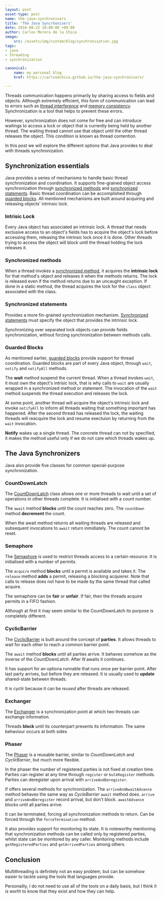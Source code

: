 ```yaml
---
layout: post
asset-type: post
name: the-java-synchronisers
title: 'The Java Syncrhonisers' 
date: 2016-08-22 10:00:00 +00:00
author: Carlos Morera de la Chica
image:
    src: /assets/img/custom/blog/synchronisation.jpg
tags:
- java
- threading
- synchronization

canonical:
    name: my personal blog
    href: https://carlosmchica.github.io/the-java-synchronisers/

---
```


Threads communication happens primarily by sharing access to fields and objects. Although extremely efficient, this form of communication can lead to errors such as [thread interference](https://docs.oracle.com/javase/tutorial/essential/concurrency/interfere.html) and [memory consistency](https://docs.oracle.com/javase/tutorial/essential/concurrency/memconsist.html). Synchronization is a tool that helps to prevent these errors.

However, synchronization does not come for free and can introduce waitings to access a lock or object that is currently being held by another thread. The waiting thread cannot use that object until the other thread releases the object. This condition is known as thread contention.

In this post we will explore the different options that Java provides to deal with threads synchronization.

## Synchronization essentials

Java provides a series of mechanisms to handle basic thread synchronization and coordination. It supports fine-grained object access synchronization through [synchronized methods](#sync-methods) and [synchronized statements](#sync-statements). Basic thread coordination can be accomplished through [guarded blocks](#guarded-blocks). All mentioned mechanisms are built around acquiring and releasing objects' intrinsic lock.

### Intrisic Lock

Every Java object has associated an intrinsic lock. A thread that needs exclusive access to an object's fields has to acquire the object's lock before accessing them, releasing the intrinsic lock once it is done. Other threads trying to access the object will block until the thread holding the lock releases it.

### <a name="sync-methods"></a> Synchronized methods

When a thread invokes a [synchronized method](https://docs.oracle.com/javase/tutorial/essential/concurrency/syncmeth.html), it acquires the **intrinsic lock** for that method's object and releases it when the methods returns. The lock is released even if the method returns due to an uncaught exception. If done in a static method, the thread acquires the lock for the `class` object associated with the class.

### <a name="sync-statements"></a> Synchronized statements

Provides a more fin-grained synchronization mechanism. [Synchronized statements](https://docs.oracle.com/javase/tutorial/essential/concurrency/locksync.html) must specify the object that provides the intrinsic lock. 

Synchronizing over separated lock objects can provide fields synchronization, without forzing synchronization between methods calls.

### <a name="guarded-blocks"></a> Guarded Blocks

As mentioned earlier, [guarded blocks](https://docs.oracle.com/javase/tutorial/essential/concurrency/guardmeth.html) provide support for thread coordination. Guarded blocks are part of every Java object, through `wait`, `notify` and `notifyAll` methods.

The **wait** method suspend the current thread. When a thread invokes `wait`, it must own the object's intrisic lock, that is why calls to `wait` are usually wrapped in a synchronized method or statement. The invocation of the `wait` method suspends the thread execution and releases the lock. 

At some point, another thread will acquire the object's intrinsic lock and invoke `notifyAll` to inform all threads waiting that something important has happened. After the second thread has released the lock, the waiting threads will reacquire the lock and resume exectuion by returning from the `wait` invocation.

**Notify** wakes up a single thread. The concrete thread can not by specified, it makes the method useful only if we do not care which threads wakes up.

## The Java Synchronizers

Java also provide five classes for common special-purpose synchronization.

### CountDownLatch

The [CountDownLatch](https://docs.oracle.com/javase/7/docs/api/java/util/concurrent/CountDownLatch.html) class allows one or more threads to wait until a set of operations in other threads complete. It is initialised with a count number.

The `await` method **blocks** until the count reaches zero.
The `countDown` method **decrement** the count.

When the await method returns all waiting threads are released and subsequent invocations to `await` return inmidiately. The count cannot be reset.

### Semaphore

The [Semaphore](https://docs.oracle.com/javase/7/docs/api/java/util/concurrent/Semaphore.html) is used to restrict threads access to a certain resource. It is initialised with a number of permits. 

The `acquire` method **blocks** until a permit is available and takes it.
The `release` method **adds** a permit, releasing a blocking acquierer. Note that calls to release does not have to be made by the same thread that called acquire.

The semaphore can be **fair** or **unfair**. If fair, then the threads acquire permits in a FIFO fashion.

Although at first it may seem similar to the CountDownLatch its purpose is completely different.

### CyclicBarrier

The [CyclicBarrier](https://docs.oracle.com/javase/7/docs/api/java/util/concurrent/CyclicBarrier.html) is built around the concept of **parties**. It allows threads to wait for each other to reach a common barrier point.

The `await` method **blocks** until all parties arrive. It behaves somehow as the inverse of the *CountDownLatch*. After *N* awaits it continues.

It has support for an optiona runnable that runs once per barrier point. After last party arrives, but before they are released. It is usually used to **update** shared-state between threads.

It is cyclir because it can be *reused* after threads are released.

### Exchanger

The [Exchanger](https://docs.oracle.com/javase/7/docs/api/java/util/concurrent/Exchanger.html) is a synchronization point at which two threads can exchange information.

Threads **block** until its counterpart presents its information. The same behaviour occurs at both sides

### Phaser

The [Phaser](https://docs.oracle.com/javase/7/docs/api/java/util/concurrent/Phaser.html) is a reusable barrier, similar to *CountDownLatch* and *CyclirBarrier*, but much more flexible.

In the phaser the number of registered parties is not fixed at creation time. Parties can register at any time through `register` or `bulkRegister` methods. Parties can deregister upon arrival with `arriveAndDeregister`.

If offers several methods for synchronization. The `arriveAndAwaitAdvance` method behaves the same way as *CycleBarrier* `await` method does. `arrive` and `arriveAndDeregister` record arrival, but don't block. `awaitAdvance` blocks until all parties arrive.

It can be terminated, forcing all synchronization methods to return. Can be forced through the `forceTermination` method.

It also provides support for monitoring its state. It is noteworthy mentioning that synchronization methods can be called only by registered parties, whilst state can be monitored by any caller. Monitoring methods include `getRegisteredParties` and `getArrivedParties` among others.

## Conclusion

Multithreading is definitely not an easy problem, but can be somehow easier to tackle using the tools that languages provide.

Personailly, I do not need to use all of the tools on a daily basis, but I think it is worth to know that they exist and how they can help.

